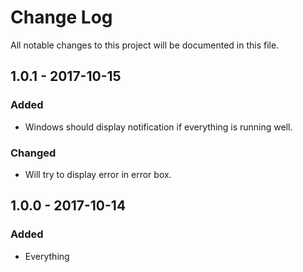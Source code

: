 # Change Log
All notable changes to this project will be documented in this file.

## 1.0.1 - 2017-10-15

### Added
- Windows should display notification if everything is running well.

### Changed
- Will try to display error in error box.

## 1.0.0 - 2017-10-14

### Added
- Everything
